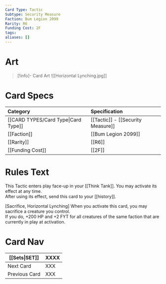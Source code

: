 ```yaml
---
Card Type: Tactic
Subtype: Security Measure
Faction: Bum Legion 2099
Rarity: R6
Funding Cost: 2F
tags: 
aliases: []
---
```

# Art

> [!info]- Card Art
> ![[Horizontal Lynching.jpg]]

# Card Specs

| Category | Specification| 
| :--- | :--- |
| [[CARD TYPES/Card Type\|Card Type]] | [[Tactic]] - [[Security Measure]] |
| [[Faction]] | [[Bum Legion 2099]] |  
| [[Rarity]] | [[R6]] |  
| [[Funding Cost]] | [[2F]] |  

# Rules Text  

This Tactic enters play face-up in your [[Think Tank]]. 
You may activate its effect at any time.  
After using its effect, send this card to your [[history]].  

[Sacrifice, Horizontal Lynching] 
When you activate this card, you may sacrifice a creature you control.  
If you do, +200 HP and +2 FYT for all creatures of the same faction that are currently in play at activation.

# Card Nav

| [[Sets\|SET]]           | XXXX |
| ------------- | ------------------------------ |
| Next Card     | XXX |
| Previous Card | XXX |


